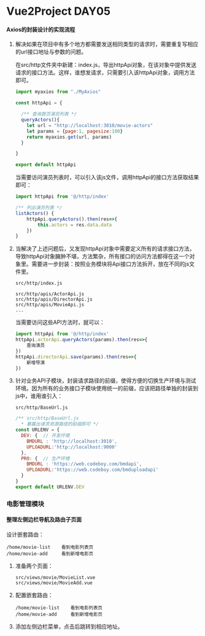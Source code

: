 # Vue2Project DAY05

#### Axios的封装设计的实现流程

1. 解决如果在项目中有多个地方都需要发送相同类型的请求时，需要重复写相应的url接口地址与参数的问题。

   在src/http文件夹中新建：index.js，导出httpApi对象，在该对象中提供发送请求的接口方法。这样，谁想发请求，只需要引入该httpApi对象，调用方法即可。

   ```javascript
   import myaxios from "./MyAxios"
   
   const httpApi = {
   
     /** 查询首页演员列表 */
     queryActors(){
       let url = "http://localhost:3010/movie-actors"
       let params = {page:1, pagesize:100}
       return myaxios.get(url, params)
     }
   
   }
   
   export default httpApi
   ```

   当需要访问演员列表时，可以引入该js文件，调用httpApi的接口方法获取结果即可：

   ```javascript
   import httpApi from '@/http/index'
   
   /** 列出演员列表 */
   listActors() {
       httpApi.queryActors().then(res=>{
           this.actors = res.data.data
       })
   }
   ```

2. 当解决了上述问题后，又发现httpApi对象中需要定义所有的请求接口方法，导致httpApi对象臃肿不堪，方法繁杂，所有接口的访问方法都得在这一个对象里。需要进一步封装：按照业务模块将Api接口方法拆开，放在不同的js文件里。

   ```
   src/http/index.js
   
   src/http/apis/ActorApi.js
   src/http/apis/DirectorApi.js
   src/http/apis/MovieApi.js
   ...
   ```

   当需要访问这些API方法时，就可以：

   ```javascript
   import httpApi from '@/http/index'
   httpApi.actorApi.queryActors(params).then(res=>{
       查询演员
   })
   httpApi.directorApi.save(params).then(res=>{
       新增导演
   })
   ```

3. 针对业务API子模块，封装请求路径的前缀，使得方便的切换生产环境与测试环境。因为所有的业务接口子模块使用统一的前缀，应该把路径单独的封装到js中，谁用谁引入：

   ```
   src/http/BaseUrl.js
   ```

   ```javascript
   /** src/http/BaseUrl.js  
     * 暴露出请求资源路径的前缀即可 */
   const URLENV = {  
     DEV: {  // 开发环境
       BMDURL : 'http://localhost:3010',
       UPLOADURL:'http://localhost:9000'
     },
     PRO: {  // 生产环境
       BMDURL : 'https://web.codeboy.com/bmdapi',
       UPLOADURL:'https://web.codeboy.com/bmduploadapi'
     }
   }
   export default URLENV.DEV
   ```


### 电影管理模块

#### 整理左侧边栏导航及路由子页面

设计嵌套路由：

```
/home/movie-list    看到电影列表页
/home/movie-add     看到新增电影页
```

1. 准备两个页面：

   ```
   src/views/movie/MovieList.vue
   src/views/movie/MovieAdd.vue
   ```

2. 配置嵌套路由：

   ```
   /home/movie-list    看到电影列表页
   /home/movie-add     看到新增电影页
   ```

3. 添加左侧边栏菜单，点击后跳转到相应地址。






















